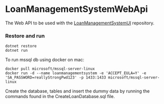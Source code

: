 # LoanManagementSystemWebApi
The Web API to be used with the [LoanManagementSystemUI](https://github.com/llluper/LoanManagementSystemUI)
 repository.

### Restore and run
```
dotnet restore
dotnet run
```

To run mssql db using docker on mac:
```
docker pull microsoft/mssql-server-linux
docker run -d --name loanmanagementsystem -e 'ACCEPT_EULA=Y' -e 'SA_PASSWORD=reallyStrongPwd123' -p 1433:1433 microsoft/mssql-server-linux
```


Create the database, tables and insert the dummy data by running the commands found in the CreateLoanDatabase.sql file.

